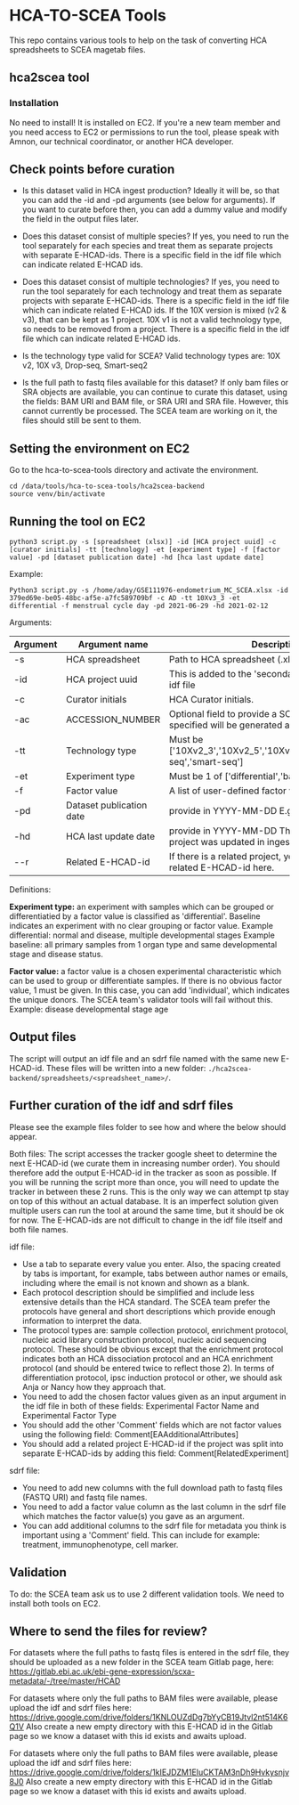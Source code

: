 # HCA-TO-SCEA Tools

This repo contains various tools to help on the task of converting HCA spreadsheets to SCEA magetab files.

## hca2scea tool

### Installation

No need to install! It is installed on EC2. If you're a new team member and you need access to EC2 or permissions to run the tool, please speak with Amnon, our technical coordinator, or another HCA developer.

## Check points before curation

- Is this dataset valid in HCA ingest production? Ideally it will be, so that you can add the -id and -pd arguments (see below for arguments). If you want to curate before then, you can add a dummy value and modify the field in the output files later.

- Does this dataset consist of multiple species? If yes, you need to run the tool separately for each species and treat them as separate projects with separate E-HCAD-ids. There is a specific field in the idf file which can indicate related E-HCAD ids.

- Does this dataset consist of multiple technologies? If yes, you need to run the tool separately for each technology and treat them as separate projects with separate E-HCAD-ids. There is a specific field in the idf file which can indicate related E-HCAD ids. If the 10X version is mixed (v2 & v3), that can be kept as 1 project. 10X v1 is not a valid technology type, so needs to be removed from a project. There is a specific field in the idf file which can indicate related E-HCAD ids.

- Is the technology type valid for SCEA? Valid technology types are: 10X v2, 10X v3, Drop-seq, Smart-seq2

- Is the full path to fastq files available for this dataset? If only bam files or SRA objects are available, you can continue to curate this dataset, using the fields: BAM URI and BAM file, or SRA URI and SRA file. However, this cannot currently be processed. The SCEA team are working on it, the files should still be sent to them.

## Setting the environment on EC2

Go to the hca-to-scea-tools directory and activate the environment.
```
cd /data/tools/hca-to-scea-tools/hca2scea-backend
source venv/bin/activate
```

## Running the tool on EC2

```
python3 script.py -s [spreadsheet (xlsx)] -id [HCA project uuid] -c [curator initials] -tt [technology] -et [experiment type] -f [factor value] -pd [dataset publication date] -hd [hca last update date]
```
Example:
```
Python3 script.py -s /home/aday/GSE111976-endometrium_MC_SCEA.xlsx -id 379ed69e-be05-48bc-af5e-a7fc589709bf -c AD -tt 10Xv3_3 -et differential -f menstrual cycle day -pd 2021-06-29 -hd 2021-02-12
```

Arguments:

| Argument   | Argument name            | Description                                                               | Required? |
|------------|--------------------------|---------------------------------------------------------------------------|-----------|
|-s          | HCA spreadsheet          | Path to HCA spreadsheet (.xlsx)                                           | yes      |
|-id         | HCA project uuid         | This is added to the 'secondary accessions' field in idf file             | yes      | 
|-c          | Curator initials         | HCA Curator initials.                                                     | yes      |
|-ac         | ACCESSION_NUMBER         | Optional field to provide a SCEA accession, if not specified will be generated automatically | no |
|-tt         | Technology type          | Must be ['10Xv2_3','10Xv2_5','10Xv3_3','10Xv3_5','drop-seq','smart-seq']  | yes          |
|-et         | Experiment type          | Must be 1 of ['differential','baseline'].                                 | yes          |
|-f          | Factor value             | A list of user-defined factor values.                                     | yes          |
|-pd         | Dataset publication date | provide in YYYY-MM-DD E.g. from GEO.                                      | yes          |
|-hd         | HCA last update date     | provide in YYYY-MM-DD The last time the HCA project was updated in ingest  UI (production).     | yes          |
|--r         | Related E-HCAD-id        | If there is a related project, you should tner the related E-HCAD-id here.| no           |             

Definitions:

**Experiment type:** an experiment with samples which can be grouped or differentiatied by a factor value is classified as 'differential'. Baseline indicates an experiment with no clear grouping or factor value.
Example differential: normal and disease, multiple developmental stages
Example baseline: all primary samples from 1 organ type and same developmental stage and disease status.

**Factor value:** a factor value is a chosen experimental characteristic which can be used to group or differentiate samples. If there is no obvious factor value, 1 must be given. In this case, you can add 'individual', which indicates the unique donors. The SCEA team's validator tools will fail without this.
Example: disease developmental stage age

## Output files

The script will output an idf file and an sdrf file named with the same new E-HCAD-id. These files will be written into a new folder: `./hca2scea-backend/spreadsheets/<spreadsheet_name>/`.

## Further curation of the idf and sdrf files

Please see the example files folder to see how and where the below should appear.

Both files: The script accesses the tracker google sheet to determine the next E-HCAD-id (we curate them in increasing number order). You should therefore add the output E-HCAD-id in the tracker as soon as possible. If you will be running the script more than once, you will need to update the tracker in between these 2 runs. This is the only way we can attempt tp stay on top of this without an actual database. It is an imperfect solution given multiple users can run the tool at around the same time, but it should be ok for now. The E-HCAD-ids are not difficult to change in the idf file itself and both file names.

idf file:
- Use a tab to separate every value you enter. Also, the spacing created by tabs is important, for example, tabs between author names or emails, including where the email is not known and shown as a blank.
- Each protocol description should be simplified and include less extensive details than the HCA standard. The SCEA team prefer the protocols have general and short descriptions which provide enough information to interpret the data.
- The protocol types are: sample collection protocol, enrichment protocol, nucleic acid library construction protocol, nucleic acid sequencing protocol. These should be obvious except that the enrichment protocol indicates both an HCA dissociation protocol and an HCA enrichment protocol (and should be entered twice to reflect those 2). In terms of differentiation protocol, ipsc induction protocol or other, we should ask Anja or Nancy how they approach that.
- You need to add the chosen factor values given as an input argument in the idf file in both of these fields: Experimental Factor Name and Experimental Factor Type
- You should add the other 'Comment' fields which are not factor values using the following field: Comment[EAAdditionalAttributes]
- You should add a related project E-HCAD-id if the project was split into separate E-HCAD-ids by adding this field: Comment[RelatedExperiment]

sdrf file:
- You need to add new columns with the full download path to fastq files (FASTQ URI) and fastq file names.  
- You need to add a factor value column as the last column in the sdrf file which matches the factor value(s) you gave as an argument.
- You can add additional columns to the sdrf file for metadata you think is important using a 'Comment' field. This can include for example: treatment, immunophenotype, cell marker.

## Validation

To do: the SCEA team ask us to use 2 different validation tools. We need to install both tools on EC2.

## Where to send the files for review?

For datasets where the full paths to fastq files is entered in the sdrf file, they should be uploaded as a new folder in the SCEA team Gitlab page, here:
https://gitlab.ebi.ac.uk/ebi-gene-expression/scxa-metadata/-/tree/master/HCAD

For datasets where only the full paths to BAM files were available, please upload the idf and sdrf files here: https://drive.google.com/drive/folders/1KNLOUZdDg7bYyCB19Jtvl2nt514K6Q1V Also create a new empty directory with this E-HCAD id in the Gitlab page so we know a dataset with this id exists and awaits upload.

For datasets where only the full paths to BAM files were available, please upload the idf and sdrf files here: https://drive.google.com/drive/folders/1kIEJDZM1EIuCKTAM3nDh9Hvkysnjv8J0 Also create a new empty directory with this E-HCAD id in the Gitlab page so we know a dataset with this id exists and awaits upload.



